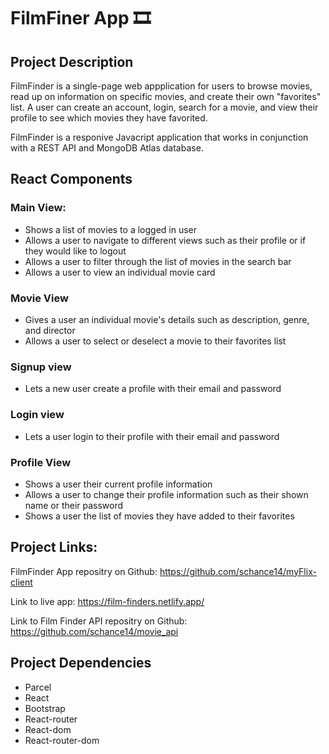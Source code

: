# FilmFiner App 🎞️ 

## Project Description
FilmFinder is a single-page web appplication for users to browse movies, read up on information on specific movies, and create their own "favorites" list. A user can create an account, login, search for a movie, and view their profile to see which movies they have favorited.

FilmFinder is a responive Javacript application that works in conjunction with a REST API and MongoDB Atlas database. 

## React Components 
### Main View:
- Shows a list of movies to a logged in user
- Allows a user to navigate to different views such as their profile or if they would like to logout
- Allows a user to filter through the list of movies in the search bar
- Allows a user to view an individual movie card

### Movie View
- Gives a user an individual movie's details such as description, genre, and director
- Allows a user to select or deselect a movie to their favorites list

### Signup view
- Lets a new user create a profile with their email and password

### Login view
- Lets a user login to their profile with their email and password


### Profile View
- Shows a user their current profile information
- Allows a user to change their profile information such as their shown name or their password
- Shows a user the list of movies they have added to their favorites


## Project Links:
FilmFinder App repositry on Github:
https://github.com/schance14/myFlix-client

Link to live app: 
https://film-finders.netlify.app/

Link to Film Finder API repositry on Github:
https://github.com/schance14/movie_api


## Project Dependencies

- Parcel
- React
- Bootstrap 
- React-router
- React-dom
- React-router-dom
